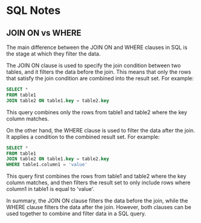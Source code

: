 # SQL Notes

## JOIN ON vs WHERE

The main difference between the JOIN ON and WHERE clauses in SQL is the stage at which they filter the data.

The JOIN ON clause is used to specify the join condition between two tables, and it filters the data before the join. This means that only the rows that satisfy the join condition are combined into the result set. For example:

```sql
SELECT *
FROM table1
JOIN table2 ON table1.key = table2.key
```
This query combines only the rows from table1 and table2 where the key column matches.

On the other hand, the WHERE clause is used to filter the data after the join. It applies a condition to the combined result set. For example:

```sql
SELECT *
FROM table1
JOIN table2 ON table1.key = table2.key
WHERE table1.column1 = 'value'
```
This query first combines the rows from table1 and table2 where the key column matches, and then filters the result set to only include rows where column1 in table1 is equal to 'value'.

In summary, the JOIN ON clause filters the data before the join, while the WHERE clause filters the data after the join. However, both clauses can be used together to combine and filter data in a SQL query.
